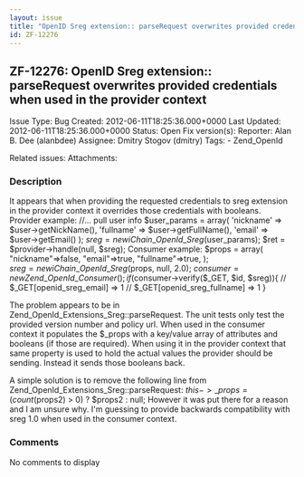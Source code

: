 ```yaml
---
layout: issue
title: "OpenID Sreg extension:: parseRequest overwrites provided credentials when used in the provider context"
id: ZF-12276
---
```


ZF-12276: OpenID Sreg extension:: parseRequest overwrites provided credentials when used in the provider context
----------------------------------------------------------------------------------------------------------------

 Issue Type: Bug Created: 2012-06-11T18:25:36.000+0000 Last Updated: 2012-06-11T18:25:36.000+0000 Status: Open Fix version(s): 
 Reporter:  Alan B. Dee (alanbdee)  Assignee:  Dmitry Stogov (dmitry)  Tags: - Zend\_OpenId
 
 Related issues: 
 Attachments: 
### Description

It appears that when providing the requested credentials to sreg extension in the provider context it overrides those credentials with booleans. Provider example: //... pull user info $user\_params = array( 'nickname' => $user->getNickName(), 'fullname' => $user->getFullName(), 'email' => $user->getEmail() ); $sreg = new iChain\_OpenId\_Sreg($user\_params); $ret = $provider->handle(null, $sreg); Consumer example: $props = array( "nickname"=>false, "email"=>true, "fullname"=>true, );  
 $sreg = new iChain\_OpenId\_Sreg($props, null, 2.0); $consumer = new Zend\_OpenId\_Consumer(); if($consumer->verify($\_GET, $id, $sreg)){ // $\_GET[openid\_sreg\_email] => 1 // $\_GET[openid\_sreg\_fullname] => 1 }

The problem appears to be in Zend\_OpenId\_Extensions\_Sreg::parseRequest. The unit tests only test the provided version number and policy url. When used in the consumer context it populates the $\_props with a key/value array of attributes and booleans (if those are required). When using it in the provider context that same property is used to hold the actual values the provider should be sending. Instead it sends those booleans back.

A simple solution is to remove the following line from Zend\_OpenId\_Extensions\_Sreg::parseRequest: $this->\_props = (count($props2) > 0) ? $props2 : null; However it was put there for a reason and I am unsure why. I'm guessing to provide backwards compatibility with sreg 1.0 when used in the consumer context.

 

 

### Comments

No comments to display